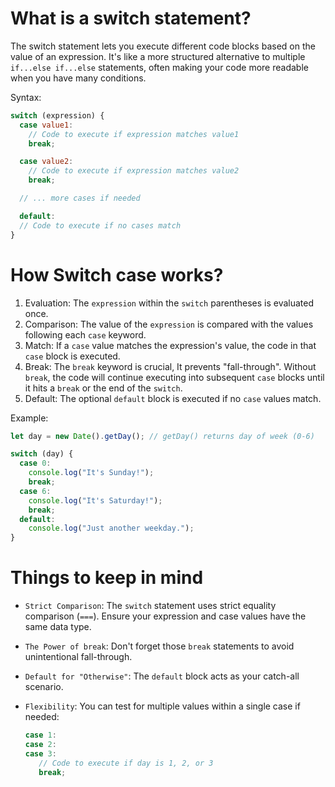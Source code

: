 # What is a switch statement?

The switch statement lets you execute different code blocks based on the value of an expression. It's like a more structured alternative to multiple `if...else if...else` statements, often making your code more readable when you have many conditions.

Syntax:

```js
switch (expression) {
  case value1:
    // Code to execute if expression matches value1
    break;

  case value2:
    // Code to execute if expression matches value2
    break;

  // ... more cases if needed

  default:
  // Code to execute if no cases match
}
```

# How Switch case works?

1. Evaluation: The `expression` within the `switch` parentheses is evaluated once.
2. Comparison: The value of the `expression` is compared with the values following each `case` keyword.
3. Match: If a `case` value matches the expression's value, the code in that `case` block is executed.
4. Break: The `break` keyword is crucial, It prevents "fall-through". Without `break`, the code will continue executing into subsequent `case` blocks until it hits a `break` or the end of the `switch`.
5. Default: The optional `default` block is executed if no `case` values match.

Example:

```js
let day = new Date().getDay(); // getDay() returns day of week (0-6)

switch (day) {
  case 0:
    console.log("It's Sunday!");
    break;
  case 6:
    console.log("It's Saturday!");
    break;
  default:
    console.log("Just another weekday.");
}
```

# Things to keep in mind

- `Strict Comparison`: The `switch` statement uses strict equality comparison (`===`). Ensure your expression and case values have the same data type.
- `The Power of break`: Don't forget those `break` statements to avoid unintentional fall-through.
- `Default for "Otherwise"`: The `default` block acts as your catch-all scenario.
- `Flexibility`: You can test for multiple values within a single case if needed:

  ```js
  case 1:
  case 2:
  case 3:
     // Code to execute if day is 1, 2, or 3
     break;
  ```
